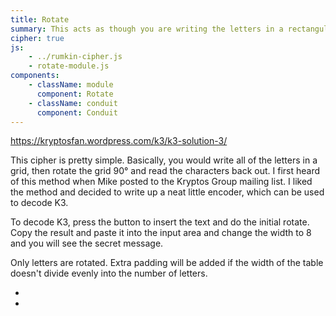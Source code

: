 ```yaml
---
title: Rotate
summary: This acts as though you are writing the letters in a rectangular grid and then rotating the grid to the left or right 90°
cipher: true
js:
    - ../rumkin-cipher.js
    - rotate-module.js
components:
    - className: module
      component: Rotate
    - className: conduit
      component: Conduit
---
```



https://kryptosfan.wordpress.com/k3/k3-solution-3/

This cipher is pretty simple.  Basically, you would write all of the
letters in a grid, then rotate the grid 90&deg; and read the characters back
out.  I first heard of this method when Mike posted to the Kryptos Group mailing list.
I liked the method and decided to write up a neat little encoder, which can be used to decode K3.

To decode K3, press the button to insert the text and do the initial rotate. Copy the result and paste it into the input area and change the width to 8 and you will see the secret message.

Only letters are rotated. Extra padding will be added if the width of the table doesn't divide evenly into the number of letters.

- <span class="conduit" data-label="Kryptos K3" data-topic="rotate" data-payload-direction="CLOCKWISE" data-payload-alphabet="English" data-payload-width="24" data-payload-input="ENDyaHrOHNLSRHEOCPTEOIBIDYSHNAIA
CHTNREYULDSLLSLLNOHSNOSMRWXMNE
TPRNGATIHNRARPESLNNELEBLPIIACAE
WMTWNDITEENRAHCTENEUDRETNHAEOE
TFOLSEDTIWENHAEIOYTEYQHEENCTAYCR
EIFTBRSPAMHHEWENATAMATEGYEERLB
TEEFOASFIOTUETUAEOTOARMAEERTNRTI
BSEDDNIAAHTTMSTEWPIEROAGRIEWFEB
AECTDDHILCEIHSITEGOEAOSDDRYDLORIT
RKLMLEHAGTDHARDPNEOHMGFMFEUHE
ECDMRIPFEIMEHNLSSTTRTVDOHW?"></span>
- <span class="conduit" data-label="Kryptos K3 With Spaces" data-topic="rotate" data-payload-direction="CLOCKWISE" data-payload-alphabet="English" data-payload-width="24" data-payload-input="ENDYAH ROHNLSRHEO CPTEOI BID YSHNAIA CH TNREYUL DSLLSL LNOH SNOSMRWXMN ETP RNGAT IHNR AR PES LNNELEB LPI IACAEWM TWND ITEENRAHC TENEU D RETN H AEOE TFOLSE DT IWE NHAEI OYTE YQHE ENCTAY CRE IFTB RSPAMHHE WEN ATAM A TEGYEE R LBTEEFOA SFI OTUETU AEO TOARMA EE RTN RTI BSE DDNIAAHT TMST EWP IEROAGR IEWFEB AEC TDDHI LC EIHSITE GOE AOSDDRYDL ORITRKL ML EHA GTDH ARDPNE OHMGFMF EUHE ECD MRIP F EIM EHN LSS TTRTVDOH W (?)"></span>

<div class="module"></div>
